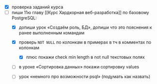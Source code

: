 - [x] проверка заданий курса
- [ ] пиши 11ю главу [[Курс Хардкорная веб-разработка]] по базовому PostgreSQL:
	- [x] допиши урок «Создаём роль, БД», допиши что это пояснения к ранее выполненным командам
	- [x] проверь `NOT NULL` по колонкам в примерах в тч в комментах по колонкам
		- [x] плюс покажи check min length в not null текстовых полях
	- [ ] в уроке «Сортировка данных» покажи сортировку values
	- [ ] урок «немного про возможности psql» (подумать как назвать)

